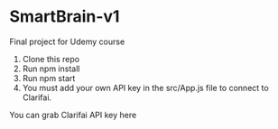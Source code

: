 # SmartBrain-v1
 
Final project for Udemy course

1. Clone this repo
2. Run npm install
3. Run npm start
4. You must add your own API key in the src/App.js file to connect to Clarifai.

You can grab Clarifai API key here
